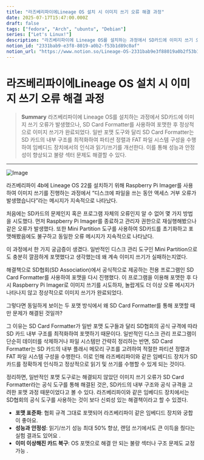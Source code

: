 ```yaml
---
title: "라즈베리파이에Lineage OS 설치 시 이미지 쓰기 오류 해결 과정"
date: 2025-07-17T15:47:00.000Z
draft: false
tags: ["fedora", "Arch", "ubuntu", "Debian"]
series: ["Let's Linux!"]
description: "라즈베리파이에 Lineage OS를 설치하는 과정에서 SD카드에 이미지 쓰기 오류가 발생했으나, SD Card Formatter를 사용하여 포맷한 후 정상적으로 이미지 쓰기가 완료되었다. 일반 포맷 도구와 달리 SD Card Formatter는 SD 카드의 내부 구조를 최적화하여 파티션 정렬과 FAT 파일 시스템 구성을 수행하여 임베디드 장치에서의 인식과 읽기/쓰기를 개선한다. 이를 통해 성능과 안정성이 향상되고 불량 섹터 문제도 해결할 수 있다."
notion_id: "2331bab9-e3f8-8019-a0b2-f53b1d89c0af"
notion_url: "https://www.notion.so/Lineage-OS-2331bab9e3f88019a0b2f53b1d89c0af"
---
```


# 라즈베리파이에Lineage OS 설치 시 이미지 쓰기 오류 해결 과정

> **Summary**
> 라즈베리파이에 Lineage OS를 설치하는 과정에서 SD카드에 이미지 쓰기 오류가 발생했으나, SD Card Formatter를 사용하여 포맷한 후 정상적으로 이미지 쓰기가 완료되었다. 일반 포맷 도구와 달리 SD Card Formatter는 SD 카드의 내부 구조를 최적화하여 파티션 정렬과 FAT 파일 시스템 구성을 수행하여 임베디드 장치에서의 인식과 읽기/쓰기를 개선한다. 이를 통해 성능과 안정성이 향상되고 불량 섹터 문제도 해결할 수 있다.

---

![Image](https://prod-files-secure.s3.us-west-2.amazonaws.com/09ccd4d5-876c-4bba-bbdf-cc77a0a11257/22e986c1-f888-4c2f-bb2a-50222e73d6f9/image.png?X-Amz-Algorithm=AWS4-HMAC-SHA256&X-Amz-Content-Sha256=UNSIGNED-PAYLOAD&X-Amz-Credential=ASIAZI2LB4663A6QWE3X%2F20250724%2Fus-west-2%2Fs3%2Faws4_request&X-Amz-Date=20250724T083248Z&X-Amz-Expires=3600&X-Amz-Security-Token=IQoJb3JpZ2luX2VjEAAaCXVzLXdlc3QtMiJHMEUCIGOPIo%2F39dAOmOCMek5EBqMHWhZZu4jgRxKSG2tFvp%2B4AiEA3nHRi%2FNFxNexBwxbKmK0IXPp1LpQfFweFgeUONu8ykAq%2FwMIKRAAGgw2Mzc0MjMxODM4MDUiDEXew9F5juR4X9nX7CrcA4HWGxy7Fy7KOco%2FjbB%2FkrOW5C18GsGShCxthLXClYF11PqGZVxG%2Fb2pngFQlqmX89nYz1huVROFF3X5%2B0W2Z9HE%2B0LZzAzZ94FBK90INkBLLa3igq0WB4%2BkJQGKav6h7VKVN%2Fgpbg4mo%2FTzr7%2BS6K1jOZgU8i1VMEiEi8Q01mUmyTdCe8V4qxer4waTdTioUw3eZg7O7zpHHUY%2FhxkU7ULjkrwY73rgVFc%2FjBoX9cRBf%2BoRYKQOwHJNM6%2Bd7PbdtXMDvvh57aO1MQ4mHX21ROYh5XZxM0U3NqJsv7NCRXDKAtTlCcYArKswzRd6diibBGU75aE%2FHf0%2FpjKPNmEjA6ZCjvmwC3deumxcH9vPIKepQtKdNIYDOLz%2F7%2BV%2B70NcW%2FrPloVUqIU1e%2BKCLBxXB%2FviL35VnTWMG2demqhwEbslfAljruaTgl12P%2BHtTDFmsFJup93SUy3rMLGXmkHbg1MQL6PDnT3IZ1mlJ5iFW%2FNK%2BLQ2%2BE7L6Pi9eRxizfdM6EeMMxPK87iNAw%2BBqbHOiO2aOA3d9A2EFDC%2FMPQoLG%2FDGTFcicdClFyTVcPje%2F7f0ISTv9rw4TN1BbMNc8FNzB65Epo3KjjG8h5RfOjeoYewLvbEuIM59romk4OKMPPOh8QGOqUB2rM1HOEHZfekS%2FZeXoo2AnoLBDjibXkYmeRDvhbcLiSMpYShxwV%2FJ0rqBkas1SHauxwt54cSnHlh6Krh4%2B1eAAQztMBWtb7Qpzmfc0ARsnXDcO6dsFjiy802jyCZmsPtkgD4kX30GuJ2XE0vIwOzG6WSaZxdvi9MN9Z%2FUaDb%2FGzpUuhYh0yTNBM8c4IlhXFekkkukk1o%2B3LRTREdG6wBfv89JE5j&X-Amz-Signature=65e0fb3dc198d0eaa1abb28811f2c1f729e0ec83ac5a679401b221c8a61fff10&X-Amz-SignedHeaders=host&x-amz-checksum-mode=ENABLED&x-id=GetObject)

라즈베리파이 4b에 Lineage OS 22를 설치하기 위해 Raspberry Pi Imager를 사용하여 이미지 쓰기를 진행하는 과정에서 “디스크에 파일을 쓰는 동안 액세스 거부 오류가 발생했습니다”라는 메시지가 지속적으로 나타났다.

처음에는 SD카드의 문제인지 혹은 프로그램 자체의 오류인지 알 수 없어 몇 가지 방법을 시도했다. 먼저 Raspberry Pi Imager를 종료하고 관리자 권한으로 재실행해봤으나 같은 오류가 발생했다. 또한 Mini Partition 도구를 사용하여 SD카드를 초기화하고 포맷해봤음에도 불구하고 동일한 오류 메시지가 지속적으로 나타났다.

이 과정에서 한 가지 궁금증이 생겼다. 일반적인 디스크 관리 도구인 Mini Partition으로도 충분히 깔끔하게 포맷했다고 생각했는데 왜 계속 이미지 쓰기가 실패하는지였다.

해결책으로 SD협회(SD Association)에서 공식적으로 제공하는 전용 프로그램인 SD Card Formatter를 사용하여 포맷을 다시 진행했다. 이 프로그램을 이용해 포맷한 후 다시 Raspberry Pi Imager로 이미지 쓰기를 시도하자, 놀랍게도 더 이상 오류 메시지가 나타나지 않고 정상적으로 이미지 쓰기가 완료되었다.

그렇다면 동일하게 보이는 두 포맷 방식에서 왜 SD Card Formatter를 통해 포맷할 때만 문제가 해결된 것일까?

그 이유는 SD Card Formatter가 일반 포맷 도구들과 달리 SD협회의 공식 규격에 따라 SD 카드 내부 구조를 최적화하여 포맷하기 때문이다. 일반적인 디스크 관리 프로그램이 단순히 데이터를 삭제하거나 파일 시스템만 간략히 정리하는 반면, SD Card Formatter는 SD 카드의 내부 플래시 메모리 구조를 고려하여 적절한 파티션 정렬과 FAT 파일 시스템 구성을 수행한다. 이로 인해 라즈베리파이와 같은 임베디드 장치가 SD카드를 정확하게 인식하고 정상적으로 읽기 및 쓰기를 수행할 수 있게 되는 것이다.

정리하면, 일반적인 포맷 도구로는 해결되지 않았던 이미지 쓰기 오류가 SD Card Formatter라는 공식 도구를 통해 해결된 것은, SD카드의 내부 구조와 공식 규격을 고려한 포맷 과정 때문이었다고 볼 수 있다. 라즈베리파이와 같은 임베디드 장치에서는 SD협회의 공식 도구를 사용하는 것이 보다 신뢰성 있는 해결책이라고 할 수 있겠다.

- **포맷 표준화**: 협회 규격 그대로 포맷되어 라즈베리파이 같은 임베디드 장치와 궁합이 좋아요.
- **성능과 안정성**: 읽기/쓰기 성능 최대 50% 향상, 랜덤 쓰기에서도 큰 이득을 줬다는 실험 결과도 있어요 .
- **이미 이상해진 카드 복구**: OS 포맷으로 해결 안 되는 불량 섹터나 구조 문제도 교정 가능 .
